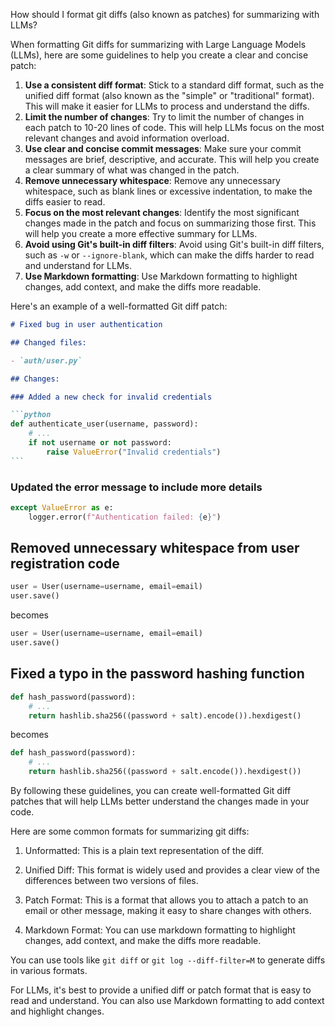 How should I format git diffs (also known as patches) for summarizing with LLMs?

When formatting Git diffs for summarizing with Large Language Models (LLMs), here are
some guidelines to help you create a clear and concise patch:

1. **Use a consistent diff format**: Stick to a standard diff format, such as the
   unified diff format (also known as the "simple" or "traditional" format). This will
   make it easier for LLMs to process and understand the diffs.
2. **Limit the number of changes**: Try to limit the number of changes in each patch to
   10-20 lines of code. This will help LLMs focus on the most relevant changes and avoid
   information overload.
3. **Use clear and concise commit messages**: Make sure your commit messages are brief,
   descriptive, and accurate. This will help you create a clear summary of what was
   changed in the patch.
4. **Remove unnecessary whitespace**: Remove any unnecessary whitespace, such as blank
   lines or excessive indentation, to make the diffs easier to read.
5. **Focus on the most relevant changes**: Identify the most significant changes made
   in the patch and focus on summarizing those first. This will help you create a more
   effective summary for LLMs.
6. **Avoid using Git's built-in diff filters**: Avoid using Git's built-in diff
   filters, such as `-w` or `--ignore-blank`, which can make the diffs harder to read and
   understand for LLMs.
7. **Use Markdown formatting**: Use Markdown formatting to highlight changes, add
   context, and make the diffs more readable.

Here's an example of a well-formatted Git diff patch:

````markdown
# Fixed bug in user authentication

## Changed files:

- `auth/user.py`

## Changes:

### Added a new check for invalid credentials

```python
def authenticate_user(username, password):
    # ...
    if not username or not password:
        raise ValueError("Invalid credentials")
```
````

### Updated the error message to include more details

```python
except ValueError as e:
    logger.error(f"Authentication failed: {e}")
```

## Removed unnecessary whitespace from user registration code

```python
user = User(username=username, email=email)
user.save()
```

becomes

```python
user = User(username=username, email=email)
user.save()
```

## Fixed a typo in the password hashing function

```python
def hash_password(password):
    # ...
    return hashlib.sha256((password + salt).encode()).hexdigest()
```

becomes

```python
def hash_password(password):
    # ...
    return hashlib.sha256((password + salt.encode()).hexdigest())
```

By following these guidelines, you can create well-formatted Git diff patches that will
help LLMs better understand the changes made in your code.

Here are some common formats for summarizing git diffs:

1. Unformatted: This is a plain text representation of the diff.

2. Unified Diff: This format is widely used and provides a clear view of the
   differences between two versions of files.

3. Patch Format: This is a format that allows you to attach a patch to an email or
   other message, making it easy to share changes with others.

4. Markdown Format: You can use markdown formatting to highlight changes, add context,
   and make the diffs more readable.

You can use tools like `git diff` or `git log --diff-filter=M` to generate diffs in
various formats.

For LLMs, it's best to provide a unified diff or patch format that is easy to read and
understand. You can also use Markdown formatting to add context and highlight changes.
